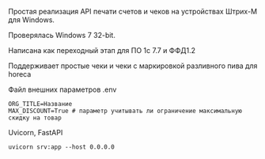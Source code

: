 Простая реализация API печати счетов и чеков на устройствах Штрих-М для Windows.

Проверялась Windows 7 32-bit.

Написана как переходный этап для ПО 1с 7.7 и ФФД1.2

Поддерживает простые чеки и чеки с маркировкой разливного пива для horeca

Файл внешних параметров .env

```
ORG_TITLE=Название
MAX_DISCOUNT=True # параметр учитывать ли ограничение максимальную скидку на товар
```

Uvicorn, FastAPI

```uvicorn srv:app --host 0.0.0.0```